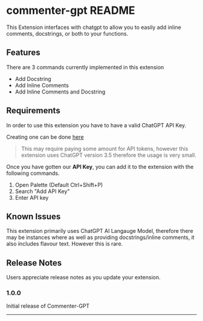 # commenter-gpt README

This Extension interfaces with chatgpt to allow you to easily add inline comments, docstrings, or both to your functions.

## Features

There are 3 commands currently implemented in this extension
- Add Docstring
- Add Inline Comments
- Add Inline Comments and Docstring

## Requirements
In order to use this extension you have to have a valid ChatGPT API Key.

Creating one can be done [here](https://platform.openai.com/account/api-keys)
> This may require paying some amount for API tokens, however this extension uses ChatGPT version 3.5 therefore the usage is very small.

Once you have gotten our **API Key**, you can add it to the extension with the following commands.
1. Open Palette (Default Ctrl+Shift+P)
2. Search "Add API Key"
3. Enter API key


## Known Issues

This extension primarily uses ChatGPT AI Langauge Model, therefore there may be instances where as well as providing docstrings/inline comments, it also includes flavour text. However this is rare.

## Release Notes

Users appreciate release notes as you update your extension.

### 1.0.0

Initial release of Commenter-GPT

---


